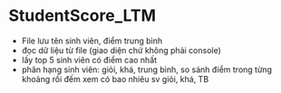 # StudentScore_LTM
- File lưu tên sinh viên, điểm trung bình
- đọc dữ liệu từ file (giao diện chứ không phải console)
- lấy top 5 sinh viên có điểm cao nhất
- phân hạng sinh viên: giỏi, khá, trung bình, so sánh điểm trong từng khoảng rồi đếm xem có bao nhiêu sv giỏi, khá, TB
